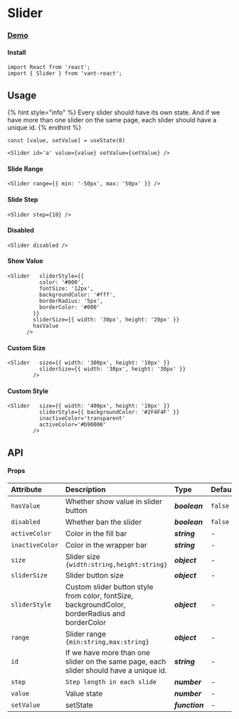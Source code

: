 # Slider

### [Demo](https://vant.bctc.io/?path=/story/slider--basic-usage)

#### Install

```text
import React from 'react';
import { Slider } from 'vant-react';
```

## Usage

{% hint style="info" %}
Every slider should have its own state. And if we have more than one slider on the same page, each slider should have a unique id.
{% endhint %}

```text
const [value, setValue] = useState(0)
  
<Slider id='a' value={value} setValue={setValue} />
```

#### Slide Range

```text
<Slider range={{ min: '-50px', max: '50px' }} />
```

#### Slide Step

```text
<Slider step={10} />
```

#### Disabled

```text
<Slider disabled />
```

#### Show Value

```text
<Slider   sliderStyle={{
          color: '#000',
          fontSize: '12px',
          backgroundColor: '#fff',
          borderRadius: '5px',
          borderColor: '#000'
        }}
        sliderSize={{ width: '30px', height: '20px' }}
        hasValue
      />
```

#### Custom Size   

```text
<Slider   size={{ width: '300px', height: '10px' }}
          sliderSize={{ width: '30px', height: '30px' }}
        />
```

#### Custom Style

```text
<Slider   size={{ width: '400px', height: '10px' }}
          sliderStyle={{ backgroundColor: '#2F4F4F' }}
          inactiveColor='transparent'
          activeColor='#b90000'
        />
```

## API

#### Props

| Attribute | Description | Type | Default | Required |
| :--- | :--- | :--- | :--- | :--- |
| `hasValue` | Whether show value in slider button | _**boolean**_ | `false` | _optional_ |
| `disabled` | Whether ban the slider | _**boolean**_ | `false` | _optional_ |
| `activeColor` | Color in the fill bar | _**string**_ | - | _optional_ |
| `inactiveColor` | Color in the wrapper bar | _**string**_ | - | _optional_ |
| `size` | Slider size `{width:string,height:string}` | _**object**_ | - | _optional_ |
| `sliderSize` | Slider button size | _**object**_ | - | _optional_ |
| `sliderStyle` | Custom  slider button style from color, fontSize, backgroundColor, borderRadius and borderColor | _**object**_ | - | _optional_ |
| `range` | Slider range `{min:string,max:string}` | _**object**_ | - | _optional_ |
| `id` | If we have more than one slider on the same page, each slider should have a unique id. | _**string**_ | - | _optional_ |
| `step` | `Step length in each slide` | _**number**_ | - | _optional_ |
| `value` | Value state | _**number**_ | - | _required_ |
| `setValue` | setState | _**function**_ | - | _required_ |




